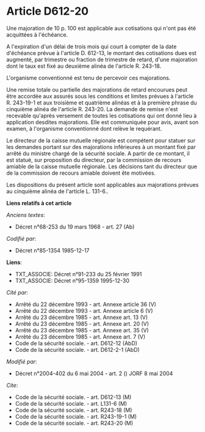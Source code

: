 # Article D612-20

Une majoration de 10 p. 100 est applicable aux cotisations qui n'ont pas été acquittées à l'échéance.

A l'expiration d'un délai de trois mois qui court à compter de la date d'échéance prévue à l'article D. 612-13, le montant
des cotisations dues est augmenté, par trimestre ou fraction de trimestre de retard, d'une majoration dont le taux est fixé
au deuxième alinéa de l'article R. 243-18.

L'organisme conventionné est tenu de percevoir ces majorations.

Une remise totale ou partielle des majorations de retard encourues peut être accordée aux assurés sous les conditions et
limites prévues à l'article R. 243-19-1 et aux troisième et quatrième alinéas et à la première phrase du cinquième alinéa de
l'article R. 243-20. La demande de remise n'est recevable qu'après versement de toutes les cotisations qui ont donné lieu à
application desdites majorations. Elle est communiquée pour avis, avant son examen, à l'organisme conventionné dont relève le
requérant.

Le directeur de la caisse mutuelle régionale est compétent pour statuer sur les demandes portant sur des majorations
inférieures à un montant fixé par arrêté du ministre chargé de la sécurité sociale. A partir de ce montant, il est statué,
sur proposition du directeur, par la commission de recours amiable de la caisse mutuelle régionale. Les décisions tant du
directeur que de la commission de recours amiable doivent ête motivées.

Les dispositions du présent article sont applicables aux majorations prévues au cinquième alinéa de l'article L. 131-6..

**Liens relatifs à cet article**

_Anciens textes_:

  - Décret n°68-253 du 19 mars 1968 - art. 27 (Ab)

_Codifié par_:

  - Décret n°85-1354 1985-12-17

**Liens**:

  - TXT_ASSOCIE: Décret n°91-233 du 25 février 1991
  - TXT_ASSOCIE: Décret n°95-1359 1995-12-30

_Cité par_:

  - Arrêté du 22 décembre 1993 - art. Annexe article 36 (V)
  - Arrêté du 22 décembre 1993 - art. Annexe article 6 (V)
  - Arrêté du 23 décembre 1985 - art. Annexe art. 13 (V)
  - Arrêté du 23 décembre 1985 - art. Annexe art. 20 (V)
  - Arrêté du 23 décembre 1985 - art. Annexe art. 35 (V)
  - Arrêté du 23 décembre 1985 - art. Annexe art. 7 (V)
  - Code de la sécurité sociale. - art. D612-12 (AbD)
  - Code de la sécurité sociale. - art. D612-2-1 (AbD)

_Modifié par_:

  - Décret n°2004-402 du 6 mai 2004 - art. 2 () JORF 8 mai 2004

_Cite_:

  - Code de la sécurité sociale. - art. D612-13 (M)
  - Code de la sécurité sociale. - art. L131-6 (M)
  - Code de la sécurité sociale. - art. R243-18 (M)
  - Code de la sécurité sociale. - art. R243-19-1 (M)
  - Code de la sécurité sociale. - art. R243-20 (M)

